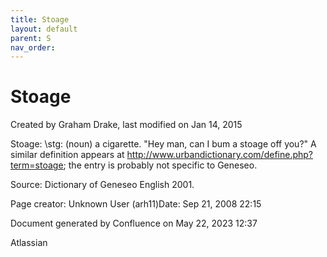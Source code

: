 ```yaml
---
title: Stoage
layout: default
parent: S
nav_order:
---
```


# Stoage

Created by  Graham Drake, last modified on Jan 14, 2015

Stoage: \stg\: (noun) a cigarette. &quot;Hey man, can I bum a stoage off you?&quot;  A similar definition appears at http://www.urbandictionary.com/define.php?term=stoage; the entry is probably not specific to Geneseo.

Source: Dictionary of Geneseo English 2001.

Page creator: Unknown User (arh11)Date: Sep 21, 2008 22:15

Document generated by Confluence on May 22, 2023 12:37

Atlassian
